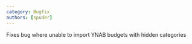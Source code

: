 ```yaml
---
category: Bugfix
authors: [spuder]
---
```


Fixes bug where unable to import YNAB budgets with hidden categories
